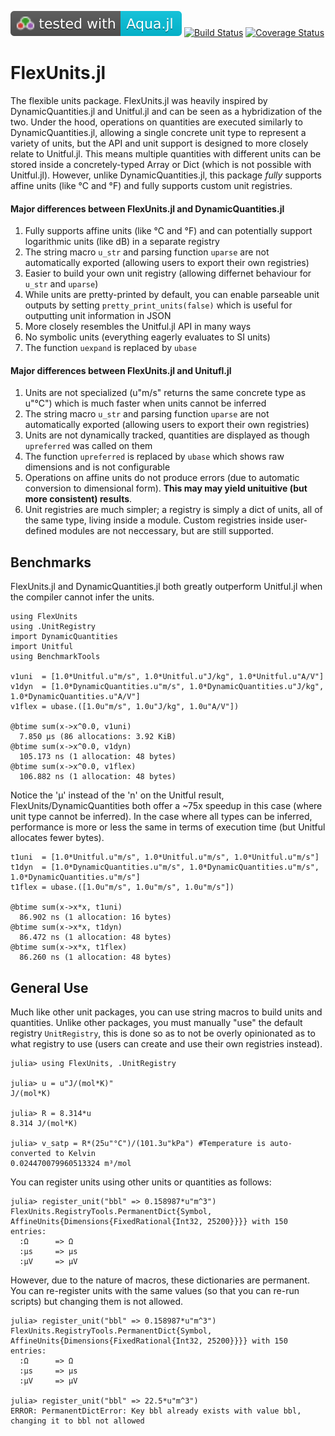[![Aqua QA](https://raw.githubusercontent.com/JuliaTesting/Aqua.jl/master/badge.svg)](https://github.com/JuliaTesting/Aqua.jl)
[![Build Status](https://github.com/Deduction42/FlexUnits.jl/actions/workflows/CI.yml/badge.svg?branch=main)](https://github.com/Deduction42/FlexUnits.jl/actions/workflows/CI.yml?query=branch%3Amain)
[![Coverage Status](https://coveralls.io/repos/github/Deduction42/FlexUnits.jl/badge.svg?branch=main)](https://coveralls.io/github/Deduction42/FlexUnits.jl?branch=main)

# FlexUnits.jl
The flexible units package. FlexUnits.jl was heavily inspired by DynamicQuantities.jl and Unitful.jl and can be seen as a hybridization of the two. Under the hood, operations on quantities are executed similarly to DynamicQuantities.jl, allowing a single concrete unit type to represent a variety of units, but the API and unit support is designed to more closely relate to Unitful.jl. This means multiple quantities with different units can be stored inside a concretely-typed Array or Dict (which is not possible with Unitful.jl). However, unlike DynamicQuantities.jl, this package *fully* supports affine units (like °C and °F) and fully supports custom unit registries.

#### Major differences between FlexUnits.jl and DynamicQuantities.jl
1. Fully supports affine units (like °C and °F) and can potentially support logarithmic units (like dB) in a separate registry
2. The string macro `u_str` and parsing function `uparse` are not automatically exported (allowing users to export their own registries)
3. Easier to build your own unit registry (allowing differnet behaviour for `u_str` and `uparse`)
4. While units are pretty-printed by default, you can enable parseable unit outputs by setting `pretty_print_units(false)` which is useful for outputting unit information in JSON
5. More closely resembles the Unitful.jl API in many ways
6. No symbolic units (everything eagerly evaluates to SI units)
7. The function `uexpand` is replaced by `ubase`

#### Major differences between FlexUnits.jl and Unitufl.jl
1. Units are not specialized (u"m/s" returns the same concrete type as u"°C") which is much faster when units cannot be inferred
2. The string macro `u_str` and parsing function `uparse` are not automatically exported (allowing users to export their own registries)
3. Units are not dynamically tracked, quantities are displayed as though `upreferred` was called on them
4. The function `upreferred` is replaced by `ubase` which shows raw dimensions and is not configurable
5. Operations on affine units do not produce errors (due to automatic conversion to dimensional form). **This may may yield unituitive (but more consistent) results**.
6. Unit registries are much simpler; a registry is simply a dict of units, all of the same type, living inside a module. Custom registries inside user-defined modules are not neccessary, but are still supported.


## Benchmarks
FlexUnits.jl and DynamicQuantities.jl both greatly outperform Unitful.jl when the compiler cannot infer the units.
```
using FlexUnits
using .UnitRegistry
import DynamicQuantities
import Unitful
using BenchmarkTools

v1uni  = [1.0*Unitful.u"m/s", 1.0*Unitful.u"J/kg", 1.0*Unitful.u"A/V"]
v1dyn  = [1.0*DynamicQuantities.u"m/s", 1.0*DynamicQuantities.u"J/kg", 1.0*DynamicQuantities.u"A/V"]
v1flex = ubase.([1.0u"m/s", 1.0u"J/kg", 1.0u"A/V"])

@btime sum(x->x^0.0, v1uni)
  7.850 μs (86 allocations: 3.92 KiB)
@btime sum(x->x^0.0, v1dyn)
  105.173 ns (1 allocation: 48 bytes)
@btime sum(x->x^0.0, v1flex)
  106.882 ns (1 allocation: 48 bytes)

```
Notice the 'μ' instead of the 'n' on the Unitful result, FlexUnits/DynamicQuantities both offer a ~75x speedup in this case (where unit type cannot be inferred). In the case where all types can be inferred, performance is more or less the same in terms of execution time (but Unitful allocates fewer bytes).
```
t1uni  = [1.0*Unitful.u"m/s", 1.0*Unitful.u"m/s", 1.0*Unitful.u"m/s"]
t1dyn  = [1.0*DynamicQuantities.u"m/s", 1.0*DynamicQuantities.u"m/s", 1.0*DynamicQuantities.u"m/s"]
t1flex = ubase.([1.0u"m/s", 1.0u"m/s", 1.0u"m/s"])

@btime sum(x->x*x, t1uni)
  86.902 ns (1 allocation: 16 bytes)
@btime sum(x->x*x, t1dyn)
  86.472 ns (1 allocation: 48 bytes)
@btime sum(x->x*x, t1flex)
  86.260 ns (1 allocation: 48 bytes)
```

## General Use
Much like other unit packages, you can use string macros to build units and quantities. Unlike other packages, you must manually "use" the default registry `UnitRegistry`, this is done so as to not be overly opinionated as to what registry to use (users can create and use their own registries instead).
```
julia> using FlexUnits, .UnitRegistry

julia> u = u"J/(mol*K)"
J/(mol*K)

julia> R = 8.314*u
8.314 J/(mol*K)

julia> v_satp = R*(25u"°C")/(101.3u"kPa") #Temperature is auto-converted to Kelvin
0.024470079960513324 m³/mol
```
You can register units using other units or quantities as follows:
```
julia> register_unit("bbl" => 0.158987*u"m^3")
FlexUnits.RegistryTools.PermanentDict{Symbol, AffineUnits{Dimensions{FixedRational{Int32, 25200}}}} with 150 entries:
  :Ω      => Ω
  :μs     => μs
  :μV     => μV
```
However, due to the nature of macros, these dictionaries are permanent. You can re-register units with the same values (so that you can re-run scripts) but changing them is not allowed.
```
julia> register_unit("bbl" => 0.158987*u"m^3")
FlexUnits.RegistryTools.PermanentDict{Symbol, AffineUnits{Dimensions{FixedRational{Int32, 25200}}}} with 150 entries:
  :Ω      => Ω
  :μs     => μs
  :μV     => μV

julia> register_unit("bbl" => 22.5*u"m^3")
ERROR: PermanentDictError: Key bbl already exists with value bbl, changing it to bbl not allowed
```
